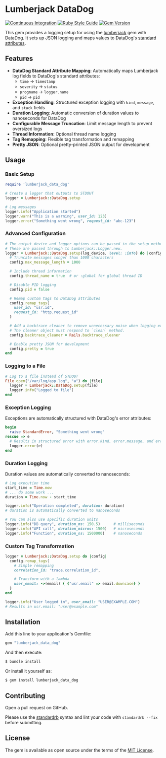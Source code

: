 # Lumberjack DataDog

[![Continuous Integration](https://github.com/bdurand/lumberjack_data_dog/actions/workflows/continuous_integration.yml/badge.svg)](https://github.com/bdurand/lumberjack_data_dog/actions/workflows/continuous_integration.yml)
[![Ruby Style Guide](https://img.shields.io/badge/code_style-standard-brightgreen.svg)](https://github.com/testdouble/standard)
[![Gem Version](https://badge.fury.io/rb/lumberjack_data_dog.svg)](https://badge.fury.io/rb/lumberjack_data_dog)

This gem provides a logging setup for using the [lumberjack](https://github.com/bdurand/lumberjack) gem with DataDog. It sets up JSON logging and maps values to DataDog's [standard attributes](https://docs.datadoghq.com/logs/processing/attributes_naming_convention/).

## Features

- **DataDog Standard Attribute Mapping**: Automatically maps Lumberjack log fields to DataDog's standard attributes:
  - `time` → `timestamp`
  - `severity` → `status`
  - `progname` → `logger.name`
  - `pid` → `pid`
- **Exception Handling**: Structured exception logging with `kind`, `message`, and `stack` fields
- **Duration Logging**: Automatic conversion of duration values to nanoseconds for DataDog
- **Configurable Message Truncation**: Limit message length to prevent oversized logs
- **Thread Information**: Optional thread name logging
- **Tag Remapping**: Flexible tag transformation and remapping
- **Pretty JSON**: Optional pretty-printed JSON output for development

## Usage

### Basic Setup

```ruby
require 'lumberjack_data_dog'

# Create a logger that outputs to STDOUT
logger = Lumberjack::DataDog.setup

# Log messages
logger.info("Application started")
logger.warn("This is a warning", user_id: 123)
logger.error("Something went wrong", request_id: "abc-123")
```

### Advanced Configuration

```ruby
# The output device and logger options can be passed in the setup method.
# These are passed through to Lumberjack::Logger.new.
logger = Lumberjack::DataDog.setup(log_device, level: :info) do |config|
  # Truncate messages longer than 1000 characters
  config.max_message_length = 1000

  # Include thread information
  config.thread_name = true  # or :global for global thread ID

  # Disable PID logging
  config.pid = false

  # Remap custom tags to DataDog attributes
  config.remap_tags(
    user_id: "usr.id",
    request_id: "http.request_id"
  )

  # Add a backtrace cleaner to remove unnecessary noise when logging exceptions.
  # The cleaner object must respond to `clean` method.
  config.backtrace_cleaner = Rails.backtrace_cleaner

  # Enable pretty JSON for development
  config.pretty = true
end
```

### Logging to a File

```ruby
# Log to a file instead of STDOUT
File.open("/var/log/app.log", "a") do |file|
  logger = Lumberjack::DataDog.setup(file)
  logger.info("Logged to file")
end
```

### Exception Logging

Exceptions are automatically structured with DataDog's error attributes:

```ruby
begin
  raise StandardError, "Something went wrong"
rescue => e
  # Results in structured error with error.kind, error.message, and error.stack fields
  logger.error(e)
end
```

### Duration Logging

Duration values are automatically converted to nanoseconds:

```ruby
# Log execution time
start_time = Time.now
# ... do some work ...
duration = Time.now - start_time

logger.info("Operation completed", duration: duration)
# duration is automatically converted to nanoseconds

# You can also use specific duration units
logger.info("DB query", duration_ms: 150.5)      # milliseconds
logger.info("API call", duration_micros: 1500)   # microseconds
logger.info("Function", duration_ns: 1500000)    # nanoseconds
```

### Custom Tag Transformation

```ruby
logger = Lumberjack::DataDog.setup do |config|
  config.remap_tags(
    # Simple remapping
    correlation_id: "trace.correlation_id",

    # Transform with a lambda
    user_email: ->(email) { {"usr.email" => email.downcase} }
  )
end

logger.info("User logged in", user_email: "USER@EXAMPLE.COM")
# Results in usr.email: "user@example.com"
```

## Installation

Add this line to your application's Gemfile:

```ruby
gem "lumberjack_data_dog"
```

And then execute:
```bash
$ bundle install
```

Or install it yourself as:
```bash
$ gem install lumberjack_data_dog
```

## Contributing

Open a pull request on GitHub.

Please use the [standardrb](https://github.com/testdouble/standard) syntax and lint your code with `standardrb --fix` before submitting.

## License

The gem is available as open source under the terms of the [MIT License](https://opensource.org/licenses/MIT).
